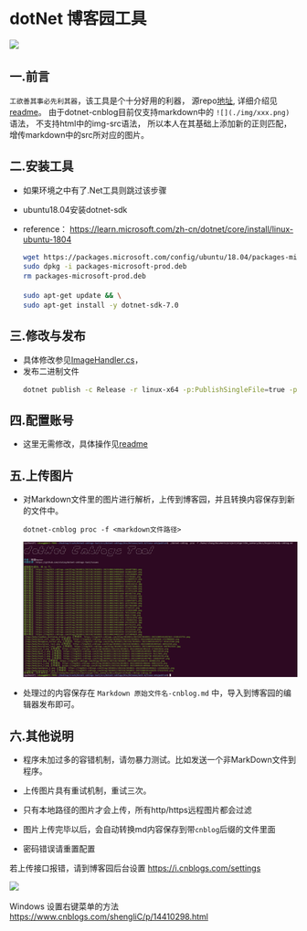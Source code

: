 # dotNet 博客园工具 

[![](https://img.shields.io/nuget/v/dotnet-cnblog.svg?style=flat-square&label=nuget)](https://www.nuget.org/packages/dotnet-cnblog)

## 一.前言

`工欲善其事必先利其器`，该工具是个十分好用的利器， 源repo[地址](https://github.com/stulzq/dotnet-cnblogs-tool), 详细介绍见[readme](./README_old.md)。
由于dotnet-cnblog目前仅支持markdown中的 `![](./img/xxx.png)`语法， 不支持html中的img-src语法， 所以本人在其基础上添加新的正则匹配， 增传markdown中的src所对应的图片。

## 二.安装工具
- 如果环境之中有了.Net工具则跳过该步骤
- ubuntu18.04安装dotnet-sdk
- reference： https://learn.microsoft.com/zh-cn/dotnet/core/install/linux-ubuntu-1804

    ```bash
    wget https://packages.microsoft.com/config/ubuntu/18.04/packages-microsoft-prod.deb -O packages-microsoft-prod.deb
    sudo dpkg -i packages-microsoft-prod.deb
    rm packages-microsoft-prod.deb

    sudo apt-get update && \
    sudo apt-get install -y dotnet-sdk-7.0
    ```

## 三.修改与发布
- 具体修改参见[ImageHandler.cs](src/dotnet-cnblogs/TagHandlers/ImageHandler.cs)， 
- 发布二进制文件
    ```bash
    dotnet publish -c Release -r linux-x64 -p:PublishSingleFile=true -p:PublishTrimmed=true -p:IsTrimmable=true -p:TrimMode=link  --self-contained true
    ```
## 四.配置账号
- 这里无需修改，具体操作见[readme](./README_old.md)

## 五.上传图片

- 对Markdown文件里的图片进行解析，上传到博客园，并且转换内容保存到新的文件中。

    ````shell
    dotnet-cnblog proc -f <markdown文件路径>
    ````
    ![](assets/screenshot.png)

- 处理过的内容保存在 `Markdown 原始文件名-cnblog.md` 中，导入到博客园的编辑器发布即可。

## 六.其他说明

- 程序未加过多的容错机制，请勿暴力测试。比如发送一个非MarkDown文件到程序。

- 上传图片具有重试机制，重试三次。

- 只有本地路径的图片才会上传，所有http/https远程图片都会过滤

- 图片上传完毕以后，会自动转换md内容保存到带`cnblog`后缀的文件里面

- 密码错误请重置配置

若上传接口报错，请到博客园后台设置  https://i.cnblogs.com/settings

![](assets/668104-20201127164901378-1830341075.png)


Windows 设置右键菜单的方法 https://www.cnblogs.com/shengliC/p/14410298.html
